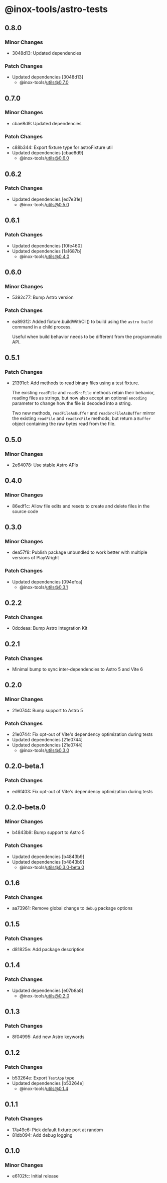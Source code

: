 # @inox-tools/astro-tests

## 0.8.0

### Minor Changes

- 3048d13: Updated dependencies

### Patch Changes

- Updated dependencies [3048d13]
  - @inox-tools/utils@0.7.0

## 0.7.0

### Minor Changes

- cbae8d9: Updated dependencies

### Patch Changes

- c88b344: Export fixture type for astroFixture util
- Updated dependencies [cbae8d9]
  - @inox-tools/utils@0.6.0

## 0.6.2

### Patch Changes

- Updated dependencies [ed7e31e]
  - @inox-tools/utils@0.5.0

## 0.6.1

### Patch Changes

- Updated dependencies [10fe460]
- Updated dependencies [1a1687b]
  - @inox-tools/utils@0.4.0

## 0.6.0

### Minor Changes

- 5392c77: Bump Astro version

### Patch Changes

- ea893f2: Added fixture.buildWithCli() to build using the `astro build` command in a child process.

  Useful when build behavior needs to be different from the programmatic API.

## 0.5.1

### Patch Changes

- 21391cf: Add methods to read binary files using a test fixture.

  The existing `readFile` and `readSrcFile` methods retain their behavior, reading files as strings,
  but now also accept an optional `encoding` parameter to change how the file is decoded into a string.

  Two new methods, `readFileAsBuffer` and `readSrcFileAsBuffer` mirror the existing `readFile` and `readSrcFile` methods,
  but return a `Buffer` object containing the raw bytes read from the file.

## 0.5.0

### Minor Changes

- 2e64078: Use stable Astro APIs

## 0.4.0

### Minor Changes

- 86edf1c: Allow file edits and resets to create and delete files in the source code

## 0.3.0

### Minor Changes

- dea57f8: Publish package unbundled to work better with multiple versions of PlayWright

### Patch Changes

- Updated dependencies [094efca]
  - @inox-tools/utils@0.3.1

## 0.2.2

### Patch Changes

- 0dcdeaa: Bump Astro Integration Kit

## 0.2.1

### Patch Changes

- Minimal bump to sync inter-dependencies to Astro 5 and Vite 6

## 0.2.0

### Minor Changes

- 21e0744: Bump support to Astro 5

### Patch Changes

- 21e0744: Fix opt-out of Vite's dependency optimization during tests
- Updated dependencies [21e0744]
- Updated dependencies [21e0744]
  - @inox-tools/utils@0.3.0

## 0.2.0-beta.1

### Patch Changes

- ed6f403: Fix opt-out of Vite's dependency optimization during tests

## 0.2.0-beta.0

### Minor Changes

- b4843b9: Bump support to Astro 5

### Patch Changes

- Updated dependencies [b4843b9]
- Updated dependencies [b4843b9]
  - @inox-tools/utils@0.3.0-beta.0

## 0.1.6

### Patch Changes

- aa73961: Remove global change to `debug` package options

## 0.1.5

### Patch Changes

- d81825e: Add package description

## 0.1.4

### Patch Changes

- Updated dependencies [e07b8a8]
  - @inox-tools/utils@0.2.0

## 0.1.3

### Patch Changes

- 8f04995: Add new Astro keywords

## 0.1.2

### Patch Changes

- b53264e: Export `TestApp` type
- Updated dependencies [b53264e]
  - @inox-tools/utils@0.1.4

## 0.1.1

### Patch Changes

- 17a49c6: Pick default fixture port at random
- 81db094: Add debug logging

## 0.1.0

### Minor Changes

- e6102fc: Initial release
